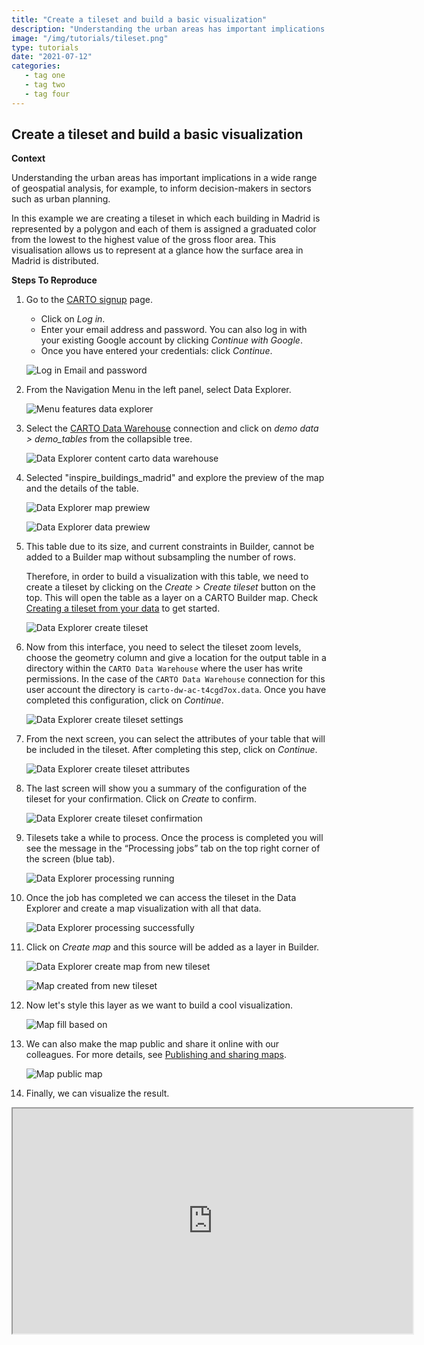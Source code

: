 ```yaml
---
title: "Create a tileset and build a basic visualization"
description: "Understanding the urban areas has important implications in a wide range of geospatial analysis, for example, to inform decision-makers in sectors such as urban planning. In this example we are creating a tileset in which each building in Madrid is represented by a polygon and each of them is assigned a graduated color from the lowest to the highest value of the gross floor area. This visualisation allows us to represent at a glance how the surface area in Madrid is distributed." 
image: "/img/tutorials/tileset.png"
type: tutorials
date: "2021-07-12"
categories: 
   - tag one
   - tag two
   - tag four
---
```

## Create a tileset and build a basic visualization

**Context**

Understanding the urban areas has important implications in a wide range of geospatial analysis, for example, to inform decision-makers in sectors such as urban planning.

<!-- This dataset is provided by Inspire, and it requires a tileset to be visualized entirely due to their size. -->

In this example we are creating a tileset in which each building in Madrid is represented by a polygon and each of them is assigned a graduated color from the lowest to the highest value of the gross floor area. This visualisation allows us to represent at a glance how the surface area in Madrid is distributed.

**Steps To Reproduce**

1. Go to the <a href="http://app.carto.com/signup" target="_blank">CARTO signup</a> page.
   - Click on *Log in*.
   - Enter your email address and password. You can also log in with your existing Google account by clicking *Continue with Google*.
   - Once you have entered your credentials: click *Continue*.

   ![Log in Email and password](/img/cloud-native-workspace/get-started/login.png)

2. From the Navigation Menu in the left panel, select Data Explorer. 

   ![Menu features data explorer](/img/cloud-native-workspace/tutorials/tutorial1_the_menu_features_data_explorer.png)

3. Select the [CARTO Data Warehouse](../../connections/carto-data-warehouse) connection and click on *demo data > demo_tables* from the collapsible tree. 

   ![Data Explorer content carto data warehouse](/img/cloud-native-workspace/tutorials/tutorial1_content_carto_dw.png)

4. Selected "inspire_buildings_madrid" and explore the preview of the map and the details of the table.

   ![Data Explorer map prewiew](/img/cloud-native-workspace/tutorials/tutorial6_de_map_preview.png)

   ![Data Explorer data prewiew](/img/cloud-native-workspace/tutorials/tutorial6_de_data_preview.png)

5. This table due to its size, and current constraints in Builder, cannot be added to a Builder map without subsampling the number of rows. 

    Therefore, in order to build a visualization with this table, we need to create a tileset by clicking on the *Create > Create tileset* button on the top. This will open the table as a layer on a CARTO Builder map. Check [Creating a tileset from your data](../../data-explorer/creating-a-tileset-from-your-data) to get started.

   ![Data Explorer create tileset](/img/cloud-native-workspace/tutorials/tutorial6_de_create_tileset.png)

6. Now from this interface, you need to select the tileset zoom levels, choose the geometry column and give a location for the output table in a directory within the `CARTO Data Warehouse` where the user has write permissions. In the case of the `CARTO Data Warehouse` connection for this user account the directory is `carto-dw-ac-t4cgd7ox.data`. Once you have completed this configuration, click on *Continue*.

   ![Data Explorer create tileset settings](/img/cloud-native-workspace/tutorials/tutorial6_de_create_tileset_settings.png)

7. From the next screen, you can select the attributes of your table that will be included in the tileset. After completing this step, click on *Continue*. 

   ![Data Explorer create tileset attributes](/img/cloud-native-workspace/tutorials/tutorial6_de_create_tileset_attributes.png)

8. The last screen will show you a summary of the configuration of the tileset for your confirmation. Click on *Create* to confirm.

   ![Data Explorer create tileset confirmation](/img/cloud-native-workspace/tutorials/tutorial6_de_create_tileset_confirmation.png)

9. Tilesets take a while to process. Once the process is completed you will see the message in the “Processing jobs” tab on the top right corner of the screen (blue tab).

   ![Data Explorer processing running](/img/cloud-native-workspace/tutorials/tutorial6_de_processing_running.png)

10. Once the job has completed we can access the tileset in the Data Explorer and create a map visualization with all that data. 

    ![Data Explorer processing successfully](/img/cloud-native-workspace/tutorials/tutorial6_de_processing_successfully.png)

11. Click on *Create map* and this source will be added as a layer in Builder.

    ![Data Explorer create map from new tileset](/img/cloud-native-workspace/tutorials/tutorial6_de_create_map_from_new_tileset.png)

    ![Map created from new tileset](/img/cloud-native-workspace/tutorials/tutorial6_de_map_created_from_new_tileset.png)

12. Now let's style this layer as we want to build a cool visualization.

    ![Map fill based on](/img/cloud-native-workspace/tutorials/tutorial6_map_fill_based_on.png)

13. We can also make the map public and share it online with our colleagues. For more details, see [Publishing and sharing maps](../../maps/publishing-and-sharing-maps).

    ![Map public map](/img/cloud-native-workspace/tutorials/tutorial6_map_public.png)

14. Finally, we can visualize the result.

   <iframe width="640px" height="360px" src="https://gcp-europe-west1.app.carto.com/map/c04ec4da-1b01-4133-99fb-5daa8044b6cf"></iframe>